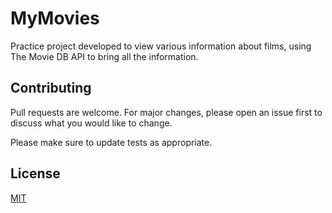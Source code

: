 # MyMovies

Practice project developed to view various information about films, using The Movie DB API to bring all the information.

## Contributing

Pull requests are welcome. For major changes, please open an issue first to discuss what you would like to change.

Please make sure to update tests as appropriate.

## License

[MIT](https://choosealicense.com/licenses/mit/)
